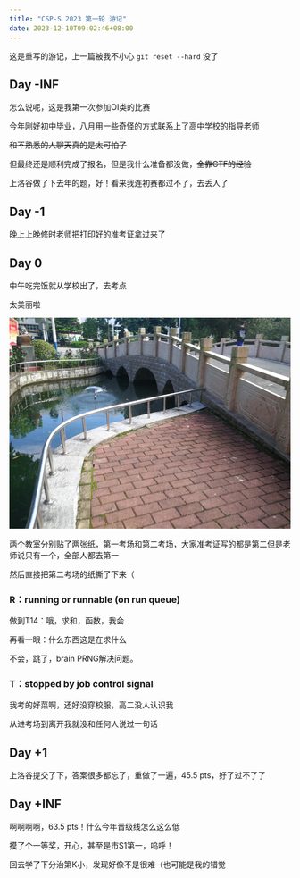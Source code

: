 ```yaml
---
title: "CSP-S 2023 第一轮 游记"
date: 2023-12-10T09:02:46+08:00
---
```


这是重写的游记，上一篇被我不小心 `git reset --hard` 没了

## Day -INF

怎么说呢，这是我第一次参加OI类的比赛

今年刚好初中毕业，八月用一些奇怪的方式联系上了高中学校的指导老师

~~和不熟悉的人聊天真的是太可怕了~~

但最终还是顺利完成了报名，但是我什么准备都没做，~~全靠CTF的经验~~

上洛谷做了下去年的题，好！看来我连初赛都过不了，去丢人了

## Day -1

晚上上晚修时老师把打印好的准考证拿过来了

## Day 0

中午吃完饭就从学校出了，去考点

太美丽啦

![考点学校](./school.webp)

两个教室分别贴了两张纸，第一考场和第二考场，大家准考证写的都是第二但是老师说只有一个，全部人都去第一

然后直接把第二考场的纸撕了下来（

### R：running or runnable (on run queue)

做到T14：哦，求和，函数，我会

再看一眼：什么东西这是在求什么

不会，跳了，brain PRNG解决问题。

### T：stopped by job control signal

我考的好菜啊，还好没穿校服，高二没人认识我

从进考场到离开我就没和任何人说过一句话

## Day +1

上洛谷提交了下，答案很多都忘了，重做了一遍，45.5 pts，好了过不了了

## Day +INF

啊啊啊啊，63.5 pts！什么今年晋级线怎么这么低

摸了个一等奖，开心，甚至是市S1第一，呜呼！

回去学了下分治第K小，~~发现好像不是很难（也可能是我的错觉~~
